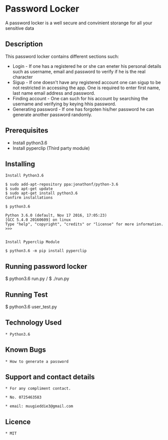 # Password Locker

A password locker is a well secure and convinient storange for all your sensitive data

## Description

This password locker contains different sections such:
* Login - If one has a registered he or she can eneter his personal details such as username, email and password to verify if he is the real character
* Sigup - If one doesn't have any registered account one can sigup to be not restricted in accessing the app. One is required to enter first name, last name email address and password. 
* Finding account - One can such for his account by searching the username and verifying by keying hhis password.
* Generating password - If one has forgoten his/her password he can generate another password randomly.

## Prerequisites
 * Install python3.6
 * Install pyperclip (Third party module) 

## Installing

    Install Python3.6

    $ sudo add-apt-repository ppa:jonathonf/python-3.6
	$ sudo apt-get update
	$ sudo apt-get install python3.6
	Confirm installations

	$ python3.6

	Python 3.6.0 (default, Nov 17 2016, 17:05:23) 
	[GCC 5.4.0 20160609] on linux
	Type "help", "copyright", "credits" or "license" for more information.
	>>>


 	Install Pyperclip Module

	$ python3.6 -m pip install pyperclip

## Running password locker
	 
  $ python3.6 run.py / 
  $ ./run.py

## Running Test
 
 $ python3.6 user_test.py

## Technology Used
	
	* Python3.6

## Known Bugs

	* How to generate a password

## Support and contact details

	* For any compliment contact.

	* No. 0725463583

	* email: muugieddie3@gmail.com
## Licence

	* MIT

